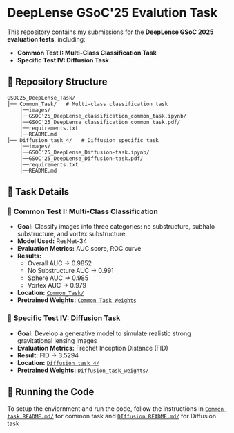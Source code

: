 # **DeepLense GSoC'25 Evalution Task**  

This repository contains my submissions for the **DeepLense GSoC 2025 evaluation tests**, including:  
- **Common Test I: Multi-Class Classification Task**  
- **Specific Test IV: Diffusion Task**  

## 📂 **Repository Structure**  
```
GSOC25_DeepLense_Task/
│── Common_Task/   # Multi-class classification task
    │──images/
    │──GSOC'25_DeepLense_classification_common_task.ipynb/
    │──GSOC'25_DeepLense_classification_common_task.pdf/
    │──requirements.txt
    │──README.md
│── Diffusion_task_4/   # Diffusion specific task
    │──images/
    │──GSOC'25_DeepLense_Diffusion-task.ipynb/
    │──GSOC'25_DeepLense_Diffusion-task.pdf/
    │──requirements.txt
    │──README.md
```

## **📝 Task Details**  

### 🔹 **Common Test I: Multi-Class Classification**  
- **Goal:** Classify images into three categories: no substructure, subhalo substructure, and vortex substructure.  
- **Model Used:** ResNet-34  
- **Evaluation Metrics:** AUC score, ROC curve
- **Results:**
    - Overall AUC -> 0.9852
    - No Substructure AUC -> 0.991
    - Sphere AUC ->  0.985
    - Vortex AUC -> 0.979
- **Location:** [`Common_Task/`](Common_Task/)
- **Pretrained Weights:** [`Common Task Weights`](https://drive.google.com/file/d/1XZCIzpvVOreV0pvC7ZKw6bYa2V7b8S5M/view?usp=sharing)

### 🔹 **Specific Test IV: Diffusion Task**  
- **Goal:** Develop a generative model to simulate realistic strong gravitational lensing images
- **Evaluation Metrics:** Fréchet Inception Distance (FID)
- **Result:** FID -> 3.5294
- **Location:** [`Diffusion_task_4/`](Diffusion_task_4/)
- **Pretrained Weights:** [`Diffusion_task_weights/`]([Diffusion_task_4](https://drive.google.com/file/d/1RzSDhRZ8YLXZQqF6-QCbGHOheXA0t17-/view?usp=sharing)/)

## 🚀 **Running the Code**  
To setup the enviornment and run the code, follow the instructions in  [`Common task README.md/`](Common_Task/) for common task and [`DIffusion README.md/`](Diffusion_task_4/) for Diffusion task 
